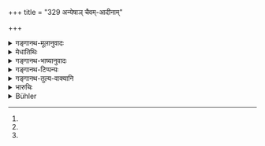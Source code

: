 +++
title = "329 अन्येषाञ् चैवम्-आदीनाम्"

+++

<details><summary>गङ्गानथ-मूलानुवादः</summary>

In the case of the theft of yarns, cotton, fermenting drug, cowdung, molasses, curds, milk, skimmed curd, water and grass (326),—of vessels made of bamboo or cane, as also of salts, earthenware, earth and ashes (327)—of fish, birds, oil, clarified butter, meat, honey, and other animal-products (328)—of other things of this kind, spirituous liquors, cooked rice and all kinds of cooked food,—the fine shall be double the value of the thing (stolen).—(326-329)
</details>

<details><summary>मेधातिथिः</summary>

**सूत्रम्** ऊर्णासणादि । **लवणानि** सैन्धवबिडलवणादीनि । **यच् चान्यत् पशुसंभवम्** आमिषादि[^८६] । **अन्येषाम्** अपूपमोदकादीनाम् । **आदि**शब्दः प्रकारे । प्रकारः सादृश्यं तुल्यता सदृशकार्यकरणोपयोगादिरूपा । तथा च सर्पिर्मण्डेक्षुखण्डशर्कराकिलाटकूर्चिकाद्या अपूपा गृह्यन्ते । **पशुसंभवं** राङ्कवाजिनाद्य् अपीच्छन्ति <u>केचित्</u> । **आदि**ग्रहणात् प्रकृतिर् विकृतिर् अपि ।[^८७] यच् चोभयोपादानं दध्नः क्षीरस्य चेति तद् उदाहरणार्थम् । एवं **सूत्र**ग्रहणेन सूत्रमयं वासो ऽपि गृह्यते । नलिकादीनां सत्य् अपि सूत्रमयत्वे पशुसंभवत्व उत्तमत्वाद् उत्तमानां चेत्य् अस्यापवादविषयः[^८८] । प्रकृत्यन्तरे तैलशब्दः स्नेहवाची, न तिलविकार एव । तेनातसीप्रियङ्गुपञ्चाङ्गुलतैलादयो ऽपि गृह्यन्ते ॥ ८.३२६–२९ ॥


[^८८]:
M G DK: ayam apavādaviṣayaḥ


[^८७]:
M G add: prakṛtiṃ


[^८६]:
M G: āmiṣāditi
</details>

<details><summary>गङ्गानथ-भाष्यानुवादः</summary>

**(verses 8.326-329)  
**

‘*Yarns*’—woolen, jute and so forth.

‘*Salts*,’—rock-salt, black salt, and so forth.

‘*Other animal-products*’—the flesh, etc.

Other kinds of ‘*cooked food*’—such as sweet bread, sweetmeats, etc. The term ‘*ādi*’ means *kinds*, kinship consisting in *similarity*,
*equality*, *similar utility*. It is in this sense that butter, gruel,
sugar-candy, sugar, coagulated milk, inspissated milk and so forth become included. The term ‘*animal-products*.’ according to some, includes the wool, the skin and so forth.

‘*And be forth*’—includes the products of the things mentioned; and as an example of this, the text has mentioned both ‘curd’ and ‘milk.’

Similarly ‘*yarn*’ includes also cloth made from yarns.

As for the ‘*nalikā*’ and such things, even though they are made up of yarns, and are ‘animal-products,’—yet, being already included under ‘fine clothes’ (verse 321), they are to be excluded from the present verse.

The term ‘*taila*’ here stands for *oils* in general,—and not for the
*oil of* ‘*tila*,’ *sesamum*, only, as its derivation suggests. So that
the oils of *linseed*, *Priyaṅgu*, *cardamom* and other things also become included.—(326-329)
</details>

<details><summary>गङ्गानथ-टिप्पन्यः</summary>

**(verses 8.326-329)  
**

These verses are quoted in *Vīvādaratnākara* (p. 326), which adds the
following notes:—*Anyeṣāmevamādīnām*’, *i.e*., pastries and the
like,—‘*anyat paśusambhavām*’, skins, tusks and so forth;—in
*Vyavahāra-Bālambhaṭṭī* (p. 989);—and in *Vivādacintāmaṇi* (p. 140),
which says that this refers to the case of the theft of small quantities
of yarn; and such as have been made ready for use.
</details>

<details><summary>गङ्गानथ-तुल्य-वाक्यानि</summary>

**(verses 8.326-331)**

*Viṣṇu* (5.83-86).—‘A stealer of thread, cotton, cow-dung, sugar, sour
milk, milk, butter-milk, grass, salt, clay, ashes, birds, fish,
clarified butter, oil, meat, honey, basket-work, split bamboo,
earthenware, or iron pots, shall pay three times its value as fine;—the
same fine is ordained for dressed food. For stealing flowers, green
grain, shrubs, creepers, climbing plants or leaves, the fine is 5
*kṛṣṇalas*;—the same for stealing pot herbs, roots or fruits.’

*Nārada* (Theft, 22-24).—‘For stealing wood, cane, grass and the like,
earthenware-utensils, bamboo, utensils made of bamboos, rattan, bone,
leather, vegetables, green roots, grass, flowers, cow-milk, molasses,
salt, oil, cooked food, dressed food spirituous liquor, flesh, and other
objects of small value, a fine five times the value of the article shall
be levied.’

*Bṛahspati* (22.20).—‘When a man takes grass, wood, flowers, or fruit,
without permission of the owner, he deserves to have a hand cut off.’

Do. (22.25).—‘He who destroys or takes away implements of husbandry, an
embankment or flowers, roots or fruits, shall be fined a hundred *paṇas,
or* more according to the nature of the offence.’

*Yājñavalkya* (2.275).—‘For stealing articles trifling, mediocre or
large, the punishment shall he in accordance with the value of the
article stolen; and in the inflicting of punishments, the King shall
take into consideration the time, the place and also the age and
capacity of the offender.’

*Śaṅkha-Likhita* (Aparārka, p. 848).—‘If a non-Brāhmaṇa steals, either
forcibly or unintentionally, any of the following articles belonging to
a Brāhmaṇa, he shall have his hand cutoff:—sacrificial fuel, clarified
butter, fire-wood, grass, fodder, flower, incense, fruits; if any one is
actually caught in the act of stealing kuśa-grass, leather-vessels, or
the Agnihotra-implements, his limb shall be cut off; hut if he is found
out afterwards, he shall be made to ride a donkey if he is a Brāhmaṇa,
and shall have his head shaven.’

*Vyāsa* (Vivādaratnākara, p. 325).—‘One who steals trifling and mediocre
articles, or flowers, roots or fruits, shall be made to pay double the
value of the article, or a fine of five *kṛṣṇalas*.’

Do. (p. 328).—‘For stealing things of small value or milk or
milk-products, the stealer should ho made to pay to the owner the value
of the thing, and to the King a fine double the said value.’

*Gautama* (Do.).—‘Five *kṛṣṇalas* for the stealing of fruits, green
grains or vegetables.’

*Śaṅkha-Likhita* (Do., p. 327).—‘For the stealing of dressed wood,
stone, earthenware, vessels made of leather or cane, the fine shall be
either five times the value of the article stolen, or three
*kārṣāpaṇas*.’

*Arthaśāstra* (p. 100).—‘For stealing flowers, fruits, vegetables,
roots, cooked food, vessels of leather, bamboo or earthenware, or other
trifling things, the fine shall be not less than 12, or more than 24
*Paṇas*. For stealing articles made of iron, wood or ropes,—or of small
animals, clothes and such things, or large objects, the fine shall be
not less than 24, or more than 40 *Paṇas*; for stealing vessels made of
copper, *vṛtta* (?), bell-metal, glass or ivory, the fine shall be not
less than 48 or more than 90 *Paṇas*, *i.e*., the first amercement.’
</details>

<details><summary>भारुचिः</summary>

अथोक्तानां द्रव्याणां मूल्याद् द्विगुणो दमश् चतुर्भिः श्लोकैर् उच्यते । सूत्रादिश्लोकगणे चात्र यद् भस्मनो मृदश् च ग्रहणं तत्सर्वप्रदर्शनार्थं विज्ञयते । तथा च निगमयति "अन्येषां चैवमादीनाम्" इति ॥ ८.३२५–२८ ॥
</details>

<details><summary>Bühler</summary>

329	Or other things of a similar kind, spirituous liquor, boiled rice, and every kind of cooked food, the fine (shall be) twice the value (of the stolen article).
</details>
